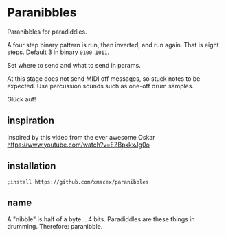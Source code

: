 # Paranibbles

Paranibbles for paradiddles.

A four step binary pattern is run, then inverted, and run again. That is eight steps. Default 3 in binary `0100 1011`.

Set where to send and what to send in params.

At this stage does not send MIDI off messages, so stuck notes to be expected. Use percussion sounds such as one-off drum samples.

Glück auf!

## inspiration

Inspired by this video from the ever awesome Oskar https://www.youtube.com/watch?v=EZBpxkxJg0o

## installation

`;install https://github.com/xmacex/paranibbles`

## name

A "nibble" is half of a byte... 4 bits. Paradiddles are these things in drumming. Therefore: paranibble.
